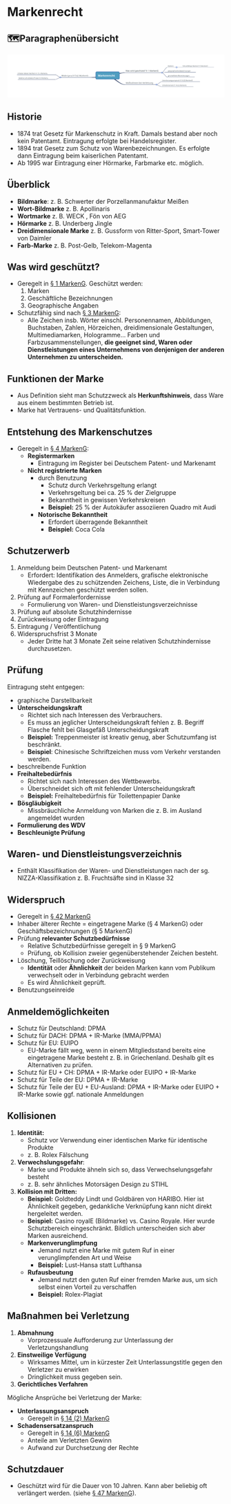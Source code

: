 # Markenrecht

## 🗺️Paragraphenübersicht

![Relevante Paragraphen \(Eigene Darstellung\)](../../.gitbook/assets/markenrecht.svg)

## Historie

* 1874 trat Gesetz für Markenschutz in Kraft. Damals bestand aber noch kein Patentamt. Eintragung erfolgte bei Handelsregister.
* 1894 trat Gesetz zum Schutz von Warenbezeichnungen. Es erfolgte dann Eintragung beim kaiserlichen Patentamt.
* Ab 1995 war Eintragung einer Hörmarke, Farbmarke etc. möglich. 

## Überblick

* **Bildmarke**: z. B. Schwerter der  Porzellanmanufaktur Meißen
* **Wort-Bildmarke** z. B. Apollinaris
* **Wortmarke** z. B. WECK , Fön von AEG
* **Hörmarke** z. B. Underberg Jingle
* **Dreidimensionale Marke** z. B. Gussform von Ritter-Sport, Smart-Tower von Daimler
* **Farb-Marke** z. B. Post-Gelb, Telekom-Magenta

## Was wird geschützt?

* Geregelt in [§ 1 MarkenG](https://www.gesetze-im-internet.de/markeng/__1.html). Geschützt werden:
  1. Marken
  2. Geschäftliche Bezeichnungen
  3. Geographische Angaben
* Schutzfähig sind nach [§ 3 MarkenG](https://www.gesetze-im-internet.de/markeng/__3.html):
  * Alle Zeichen insb. Wörter einschl. Personennamen, Abbildungen, Buchstaben, Zahlen, Hörzeichen, dreidimensionale Gestaltungen, Multimediamarken, Hologramme... Farben und Farbzusammenstellungen, **die geeignet sind, Waren oder Dienstleistungen eines Unternehmens von denjenigen der anderen Unternehmen zu unterscheiden.**

## **Funktionen der Marke**

* Aus Definition sieht man Schutzzweck als **Herkunftshinweis**, dass Ware aus einem bestimmten Betrieb ist.
* Marke hat Vertrauens- und Qualitätsfunktion.

## Entstehung des Markenschutzes

* Geregelt in [§ 4 MarkenG](https://www.gesetze-im-internet.de/markeng/__4.html):
  * **Registermarken**
    * Eintragung im Register bei Deutschem Patent- und Markenamt 
  * **Nicht registrierte Marken**
    * durch Benutzung
      * Schutz durch Verkehrsgeltung erlangt
      * Verkehrsgeltung bei ca. 25 % der Zielgruppe
      * Bekanntheit in gewissen Verkehrskreisen
      * **Beispiel:** 25 % der Autokäufer assoziieren Quadro mit Audi
    * **Notorische Bekanntheit**  
      * Erfordert überragende Bekanntheit 
      * **Beispiel:** Coca Cola

## Schutzerwerb

1. Anmeldung beim Deutschen Patent- und Markenamt 
   * Erfordert: Identifikation des Anmelders, grafische elektronische Wiedergabe des zu schützenden Zeichens, Liste, die in Verbindung mit Kennzeichen geschützt werden sollen.
2. Prüfung auf Formalerfordernisse
   * Formulierung von Waren- und Dienstleistungsverzeichnisse
3. Prüfung auf absolute Schutzhindernisse
4. Zurückweisung oder Eintragung
5. Eintragung / Veröffentlichung
6. Widerspruchsfrist 3 Monate
   * Jeder Dritte hat 3 Monate Zeit seine relativen Schutzhindernisse durchzusetzen.

## Prüfung

Eintragung steht entgegen:

* graphische Darstellbarkeit
* **Unterscheidungskraft** 
  * Richtet sich nach Interessen des Verbrauchers. 
  * Es muss an jeglicher Unterscheidungskraft fehlen z. B. Begriff Flasche fehlt bei Glasgefäß Unterscheidungskraft
  * **Beispiel:** Treppenmeister ist kreativ genug, aber Schutzumfang ist beschränkt.
  * **Beispiel**: Chinesische Schriftzeichen muss vom Verkehr verstanden werden. 
* beschreibende Funktion 
* **Freihaltebedürfnis**
  * Richtet sich nach Interessen des Wettbewerbs.
  * Überschneidet sich oft mit fehlender Unterscheidungskraft
  * **Beispiel:** Freihaltebedürfnis für Toilettenpapier Danke
* **Bösgläubigkeit**
  * Missbräuchliche Anmeldung von Marken die z. B. im Ausland angemeldet wurden
* **Formulierung des WDV**
* **Beschleunigte Prüfung**

## Waren- und Dienstleistungsverzeichnis

* Enthält Klassifikation der Waren- und Dienstleistungen nach der sg. NIZZA-Klassifikation z. B. Fruchtsäfte sind in Klasse 32

## Widerspruch

* Geregelt in [§ 42 MarkenG](https://www.gesetze-im-internet.de/markeng/__42.html)
* Inhaber älterer Rechte = eingetragene Marke \(§ 4 MarkenG\) oder Geschäftsbezeichnungen \(§ 5 MarkenG\) 
* Prüfung **relevanter Schutzbedürfnisse** 
  * Relative Schutzbedürfnisse geregelt in § 9 MarkenG
  * Prüfung, ob Kollision zweier gegenüberstehender Zeichen besteht.
* Löschung, Teillöschung oder Zurückweisung
  * **Identität** oder **Ähnlichkeit** der beiden Marken kann vom Publikum verwechselt oder in Verbindung gebracht werden
  * Es wird Ähnlichkeit geprüft.
* Benutzungseinreide

## Anmeldemöglichkeiten

* Schutz für Deutschland: DPMA
* Schutz für DACH: DPMA + IR-Marke \(MMA/PPMA\)
* Schutz für EU: EUIPO
  * EU-Marke fällt weg, wenn in einem Mitgliedsstand bereits eine eingetragene Marke besteht z. B. in Griechenland. Deshalb gilt es Alternativen zu prüfen.
* Schutz für EU + CH: DPMA + IR-Marke oder EUIPO + IR-Marke
* Schutz für Teile der EU: DPMA + IR-Marke
* Schutz für Teile der EU + EU-Ausland: DPMA + IR-Marke oder EUIPO + IR-Marke sowie ggf. nationale Anmeldungen

## Kollisionen

1. **Identität:** 
   * Schutz vor Verwendung einer identischen Marke für identische Produkte
   * z. B. Rolex Fälschung
2. **Verwechslungsgefahr**:
   * Marke und Produkte ähneln sich so, dass Verwechselungsgefahr besteht
   * z. B. sehr ähnliches Motorsägen Design zu STIHL
3. **Kollision mit Dritten:**
   * **Beispiel:** Goldteddy Lindt und Goldbären von HARIBO. Hier ist Ähnlichkeit gegeben, gedankliche Verknüpfung kann nicht direkt hergeleitet werden.
   * **Beispiel:** Casino royalE \(Bildmarke\) vs. Casino Royale. Hier wurde Schutzbereich eingeschränkt. Bildlich unterscheiden sich aber Marken ausreichend. 
   * **Markenverunglimpfung**
     * Jemand nutzt eine Marke mit gutem Ruf in einer verunglimpfenden Art und Weise
     * **Beispiel:** Lust-Hansa statt Lufthansa
   * **Rufausbeutung**
     * Jemand nutzt den guten Ruf einer fremden Marke aus, um sich selbst einen Vorteil zu verschaffen
     * **Beispiel:** Rolex-Plagiat

## Maßnahmen bei Verletzung

1. **Abmahnung**
   * Vorprozessuale Aufforderung zur Unterlassung der Verletzungshandlung
2. **Einstweilige Verfügung** 
   * Wirksames Mittel, um in kürzester Zeit Unterlassungstitle gegen den Verletzer zu erwirken
   * Dringlichkeit muss gegeben sein.
3. **Gerichtliches Verfahren**

Mögliche Ansprüche bei Verletzung der Marke:

* **Unterlassungsanspruch**
  * Geregelt in  [§ 14 \(2\) MarkenG](https://www.gesetze-im-internet.de/markeng/__14.html)
* **Schadensersatzanspruch** 
  * Geregelt in [§ 14 \(6\) MarkenG](https://www.gesetze-im-internet.de/markeng/__14.html)
  * Anteile am Verletzten Gewinn
  * Aufwand zur Durchsetzung der Rechte

## Schutzdauer

* Geschützt wird für die Dauer von 10 Jahren. Kann aber beliebig oft verlängert werden. \(siehe [§ 47 MarkenG](https://dejure.org/gesetze/MarkenG/47.html)\).

